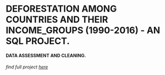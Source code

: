# DEFORESTATION AMONG COUNTRIES AND THEIR INCOME_GROUPS (1990-2016) - AN SQL PROJECT.
#### DATA ASSESSMENT AND CLEANING.
###### find full project [here](https://github.com/Cleancent26/DATA_ANALYTICS/blob/main/MY_SQL%20PROJECT.sql)
